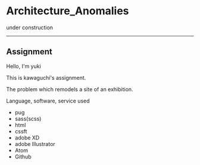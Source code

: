 # Architecture_Anomalies
under construction

---
## Assignment

Hello, I'm yuki

This is kawaguchi's assignment.

The problem which remodels a site of an exhibition.

Language, software, service used

- pug
- sass(scss)
- html
- cssft
- adobe XD
- adobe Illustrator
- Atom
- Github
